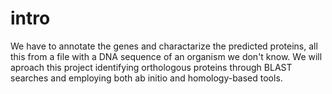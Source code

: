 # intro
We have to annotate the genes and charactarize the predicted proteins, all this from a file with a DNA sequence of an organism we don't know. We will aproach this project identifying orthologous proteins through BLAST searches and employing both ab initio and homology-based tools.
